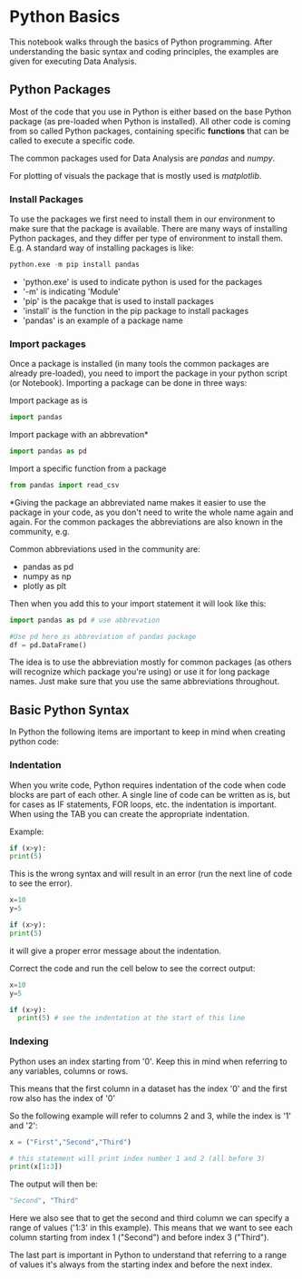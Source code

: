 # Python Basics

This notebook walks through the basics of Python programming. After understanding the basic syntax and coding principles, the examples are given for executing Data Analysis.

## Python Packages

Most of the code that you use in Python is either based on the base Python package (as pre-loaded when Python is installed). All other code is coming from so called Python packages, containing specific **functions** that can be called to execute a specific code.

The common packages used for Data Analysis are *pandas* and *numpy*.

For plotting of visuals the package that is mostly used is *matplotlib*.

### Install Packages

To use the packages we first need to install them in our environment to make sure that the package is available. There are many ways of installing Python packages, and they differ per type of environment to install them. E.g. A standard way of installing packages is like:

```python
python.exe -m pip install pandas
```

- 'python.exe' is used to indicate python is used for the packages
- '-m' is indicating 'Module'
- 'pip' is the pacakge that is used to install packages
- 'install' is the function in the pip package to install packages
- 'pandas' is an example of a package name

### Import packages

Once a package is installed (in many tools the common packages are already pre-loaded), you need to import the package in your python script (or Notebook). Importing a package can be done in three ways:

Import package as is

```python
import pandas
```

Import package with an abbrevation*

```python
import pandas as pd
```

Import a specific function from a package

```python
from pandas import read_csv
```

*Giving the package an abbreviated name makes it easier to use the package in your code, as you don't need to write the whole name again and again. For the common packages the abbreviations are also known in the community, e.g.

Common abbreviations used in the community are:

- pandas as pd
- numpy as np
- plotly as plt

Then when you add this to your import statement it will look like this:

```python
import pandas as pd # use abbrevation

#Use pd here as abbreviation of pandas package
df = pd.DataFrame() 
```

The idea is to use the abbreviation mostly for common packages (as others will recognize which package you're using) or use it for long package names. Just make sure that you use the same abbreviations throughout.

## Basic Python Syntax

In Python the following items are important to keep in mind when creating python code:

### Indentation

When you write code, Python requires indentation of the code when code blocks are part of each other. A single line of code can be written as is, but for cases as IF statements, FOR loops, etc. the indentation is important. When using the TAB you can create the appropriate indentation.

Example:

```python
if (x>y):
print(5)
```

This is the wrong syntax and will result in an error (run the next line of code to see the error).

```python
x=10
y=5

if (x>y):
print(5)
```

it will give a proper error message about the indentation.

Correct the code and run the cell below to see the correct output:

```python
x=10
y=5

if (x>y):
  print(5) # see the indentation at the start of this line
```

### Indexing

Python uses an index starting from '0'. Keep this in mind when referring to any variables, columns or rows.

This means that the first column in a dataset has the index '0' and the first row also has the index of '0'

So the following example will refer to columns 2 and 3, while the index is '1' and '2':

```python
x = ("First","Second","Third")

# this statement will print index number 1 and 2 (all before 3)
print(x[1:3])
```

The output will then be:

```python
"Second", "Third"
```

Here we also see that to get the second and third column we can specify a range of values ('1:3' in this example). This means that we want to see each column starting from index 1 ("Second") and before index 3 ("Third").

The last part is important in Python to understand that referring to a range of values it's always from the starting index and before the next index.
